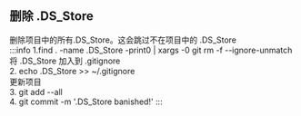 ## 删除 .DS_Store
删除项⽬中的所有.DS_Store。这会跳过不在项⽬中的 .DS_Store  
:::info
1.find . -name .DS_Store -print0 | xargs -0 git rm -f --ignore-unmatch
将 .DS_Store 加⼊到 .gitignore  
2. echo .DS_Store >> ~/.gitignore  
更新项⽬  
3. git add --all  
4. git commit -m '.DS_Store banished!' 
:::